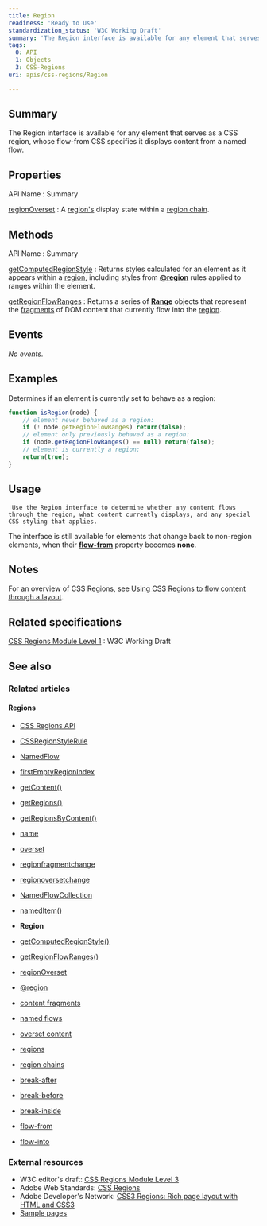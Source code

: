 ```yaml
---
title: Region
readiness: 'Ready to Use'
standardization_status: 'W3C Working Draft'
summary: 'The Region interface is available for any element that serves as a CSS region, whose flow-from CSS specifies it displays content from a named flow.'
tags:
  0: API
  1: Objects
  3: CSS-Regions
uri: apis/css-regions/Region

---
```

## Summary

The Region interface is available for any element that serves as a CSS region, whose flow-from CSS specifies it displays content from a named flow.

## Properties

API Name
:   Summary

[regionOverset](/apis/css-regions/Region/regionOverset)
:   A [region's](/css/concepts/region) display state within a [region chain](/css/concepts/region_chain).

## Methods

API Name
:   Summary

[getComputedRegionStyle](/apis/css-regions/Region/getComputedRegionStyle)
:   Returns styles calculated for an element as it appears within a [region](/css/concepts/region), including styles from [**@region**](/css/atrules/@region) rules applied to ranges within the element.

[getRegionFlowRanges](/apis/css-regions/Region/getRegionFlowRanges)
:   Returns a series of [**Range**](/dom/Range) objects that represent the [fragments](/css/concepts/fragment) of DOM content that currently flow into the [region](/css/concepts/region).

## Events

*No events.*

## Examples

Determines if an element is currently set to behave as a region:

``` js
function isRegion(node) {
    // element never behaved as a region:
    if (! node.getRegionFlowRanges) return(false);
    // element only previously behaved as a region:
    if (node.getRegionFlowRanges() == null) return(false);
    // element is currently a region:
    return(true);
}
```

## Usage

     Use the Region interface to determine whether any content flows through the region, what content currently displays, and any special CSS styling that applies.

The interface is still available for elements that change back to non-region elements, when their [**flow-from**](/css/properties/flow-from) property becomes **none**.

## Notes

For an overview of CSS Regions, see [Using CSS Regions to flow content through a layout](/tutorials/css-regions).

## Related specifications

[CSS Regions Module Level 1](http://www.w3.org/TR/css3-regions/)
:   W3C Working Draft

## See also

### Related articles

#### Regions

-   [CSS Regions API](/apis/css-regions)

-   [CSSRegionStyleRule](/apis/css-regions/CSSRegionStyleRule)

-   [NamedFlow](/apis/css-regions/NamedFlow)

-   [firstEmptyRegionIndex](/apis/css-regions/NamedFlow/firstEmptyRegionIndex)

-   [getContent()](/apis/css-regions/NamedFlow/getContent)

-   [getRegions()](/apis/css-regions/NamedFlow/getRegions)

-   [getRegionsByContent()](/apis/css-regions/NamedFlow/getRegionsByContent)

-   [name](/apis/css-regions/NamedFlow/name)

-   [overset](/apis/css-regions/NamedFlow/overset)

-   [regionfragmentchange](/apis/css-regions/NamedFlow/regionfragmentchange)

-   [regionoversetchange](/apis/css-regions/NamedFlow/regionoversetchange)

-   [NamedFlowCollection](/apis/css-regions/NamedFlowCollection)

-   [namedItem()](/apis/css-regions/NamedFlowCollection/namedItem)

-   **Region**

-   [getComputedRegionStyle()](/apis/css-regions/Region/getComputedRegionStyle)

-   [getRegionFlowRanges()](/apis/css-regions/Region/getRegionFlowRanges)

-   [regionOverset](/apis/css-regions/Region/regionOverset)

-   [@region](/css/atrules/@region)

-   [content fragments](/css/concepts/fragment)

-   [named flows](/css/concepts/named_flow)

-   [overset content](/css/concepts/overset)

-   [regions](/css/concepts/region)

-   [region chains](/css/concepts/region_chain)

-   [break-after](/css/properties/break-after)

-   [break-before](/css/properties/break-before)

-   [break-inside](/css/properties/break-inside)

-   [flow-from](/css/properties/flow-from)

-   [flow-into](/css/properties/flow-into)

### External resources

-   W3C editor's draft: [CSS Regions Module Level 3](http://dev.w3.org/csswg/css3-regions/)
-   Adobe Web Standards: [CSS Regions](http://html.adobe.com/webstandards/cssregions)
-   Adobe Developer's Network: [CSS3 Regions: Rich page layout with HTML and CSS3](http://www.adobe.com/devnet/html5/articles/css3-regions.html)
-   [Sample pages](http://adobe.github.com/web-platform/samples/css-regions)
